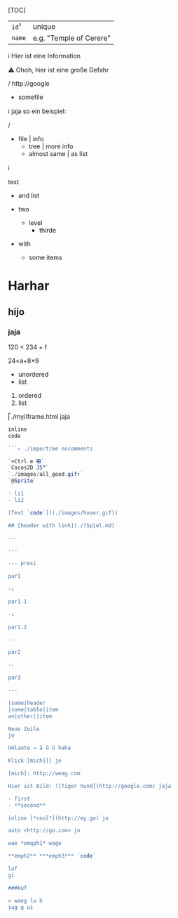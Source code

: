 [TOC]

|||
|---|---|
| `id`¹ | unique
| `name` | e.g. "Temple of Cerere"

ℹ Hier ist
eine Information

⚠ Ohoh, hier ist eine große Gefahr

/ http://google
- somefile

ℹ
jaja so ein beispiel:

/
- file | info
  - tree | more info
  - almost same | as list

ℹ

text
- and list

- two
  - level
    - thirde
- with
  - some items

# Harhar
## hijo
### jaja

120 < 234 + f

24<a+8*9

- unordered
- list

1. ordered
2. list

⎡./my/iframe.html jaja

```apache
inline
code
```

```js
```↑ ./import/me nocomments

`⌨Ctrl e 𐌎`
`Cocos2D JS™`
`./images/all_good.gif↑`
`@Sprite`

- li1
- li2

[Text `code`]((./images/hover.gif))

## [header with link](./?Spiel.md)

---

---

--- presi

par1

-↓

par1.1

-↓

par1.2

--

par2

--

par3

---

|some|header
|some|table|item
an|other||item

Neue Zeile  
jo

Umlaute → ä ö ü haha

Klick [mich][] jo

[mich]: http://weag.com

Hier ist Bild: ![Tiger hund](http://google.com) jaja

- first
- **second**

inline [*cool*](http://my.go) jo

auto <http://go.com> jo

wae *emqph1* wage

**emph2** ***emph3*** `code`

luf
gi

###kuf

> waeg lu h
iug g ui
